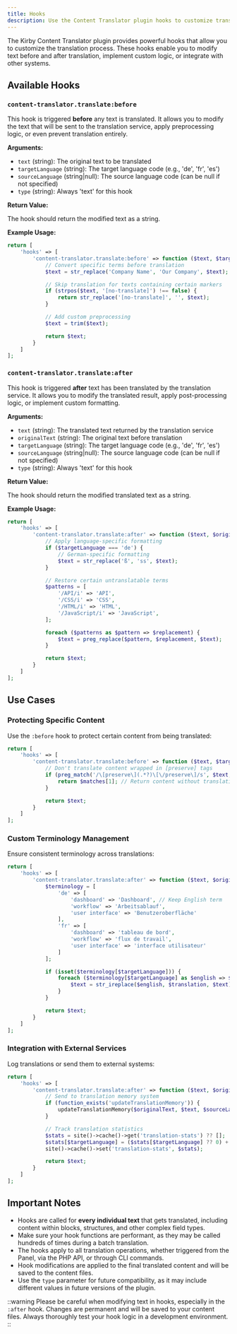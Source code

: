 ```yaml
---
title: Hooks
description: Use the Content Translator plugin hooks to customize translation behavior.
---
```


The Kirby Content Translator plugin provides powerful hooks that allow you to customize the translation process. These hooks enable you to modify text before and after translation, implement custom logic, or integrate with other systems.

## Available Hooks

### `content-translator.translate:before`

This hook is triggered **before** any text is translated. It allows you to modify the text that will be sent to the translation service, apply preprocessing logic, or even prevent translation entirely.

**Arguments:**

- `text` (string): The original text to be translated
- `targetLanguage` (string): The target language code (e.g., 'de', 'fr', 'es')
- `sourceLanguage` (string|null): The source language code (can be null if not specified)
- `type` (string): Always 'text' for this hook

**Return Value:**

The hook should return the modified text as a string.

**Example Usage:**

```php [config.php]
return [
    'hooks' => [
        'content-translator.translate:before' => function ($text, $targetLanguage, $sourceLanguage, $type) {
            // Convert specific terms before translation
            $text = str_replace('Company Name', 'Our Company', $text);

            // Skip translation for texts containing certain markers
            if (strpos($text, '[no-translate]') !== false) {
                return str_replace('[no-translate]', '', $text);
            }

            // Add custom preprocessing
            $text = trim($text);

            return $text;
        }
    ]
];
```

### `content-translator.translate:after`

This hook is triggered **after** text has been translated by the translation service. It allows you to modify the translated result, apply post-processing logic, or implement custom formatting.

**Arguments:**

- `text` (string): The translated text returned by the translation service
- `originalText` (string): The original text before translation
- `targetLanguage` (string): The target language code (e.g., 'de', 'fr', 'es')
- `sourceLanguage` (string|null): The source language code (can be null if not specified)
- `type` (string): Always 'text' for this hook

**Return Value:**

The hook should return the modified translated text as a string.

**Example Usage:**

```php [config.php]
return [
    'hooks' => [
        'content-translator.translate:after' => function ($text, $originalText, $targetLanguage, $sourceLanguage, $type) {
            // Apply language-specific formatting
            if ($targetLanguage === 'de') {
                // German-specific formatting
                $text = str_replace('ß', 'ss', $text);
            }

            // Restore certain untranslatable terms
            $patterns = [
                '/API/i' => 'API',
                '/CSS/i' => 'CSS',
                '/HTML/i' => 'HTML',
                '/JavaScript/i' => 'JavaScript',
            ];

            foreach ($patterns as $pattern => $replacement) {
                $text = preg_replace($pattern, $replacement, $text);
            }

            return $text;
        }
    ]
];
```

## Use Cases

### Protecting Specific Content

Use the `:before` hook to protect certain content from being translated:

```php [config.php]
return [
    'hooks' => [
        'content-translator.translate:before' => function ($text, $targetLanguage, $sourceLanguage, $type) {
            // Don't translate content wrapped in [preserve] tags
            if (preg_match('/\[preserve\](.*?)\[\/preserve\]/s', $text, $matches)) {
                return $matches[1]; // Return content without translation
            }

            return $text;
        }
    ]
];
```

### Custom Terminology Management

Ensure consistent terminology across translations:

```php [config.php]
return [
    'hooks' => [
        'content-translator.translate:after' => function ($text, $originalText, $targetLanguage, $sourceLanguage, $type) {
            $terminology = [
                'de' => [
                    'dashboard' => 'Dashboard', // Keep English term
                    'workflow' => 'Arbeitsablauf',
                    'user interface' => 'Benutzeroberfläche'
                ],
                'fr' => [
                    'dashboard' => 'tableau de bord',
                    'workflow' => 'flux de travail',
                    'user interface' => 'interface utilisateur'
                ]
            ];

            if (isset($terminology[$targetLanguage])) {
                foreach ($terminology[$targetLanguage] as $english => $translation) {
                    $text = str_ireplace($english, $translation, $text);
                }
            }

            return $text;
        }
    ]
];
```

### Integration with External Services

Log translations or send them to external systems:

```php [config.php]
return [
    'hooks' => [
        'content-translator.translate:after' => function ($text, $originalText, $targetLanguage, $sourceLanguage, $type) {
            // Send to translation memory system
            if (function_exists('updateTranslationMemory')) {
                updateTranslationMemory($originalText, $text, $sourceLanguage, $targetLanguage);
            }

            // Track translation statistics
            $stats = site()->cache()->get('translation-stats') ?? [];
            $stats[$targetLanguage] = ($stats[$targetLanguage] ?? 0) + 1;
            site()->cache()->set('translation-stats', $stats);

            return $text;
        }
    ]
];
```

## Important Notes

- Hooks are called for **every individual text** that gets translated, including content within blocks, structures, and other complex field types.
- Make sure your hook functions are performant, as they may be called hundreds of times during a batch translation.
- The hooks apply to all translation operations, whether triggered from the Panel, via the PHP API, or through CLI commands.
- Hook modifications are applied to the final translated content and will be saved to the content files.
- Use the `type` parameter for future compatibility, as it may include different values in future versions of the plugin.

::warning
Please be careful when modifying text in hooks, especially in the `:after` hook. Changes are permanent and will be saved to your content files. Always thoroughly test your hook logic in a development environment.
::
